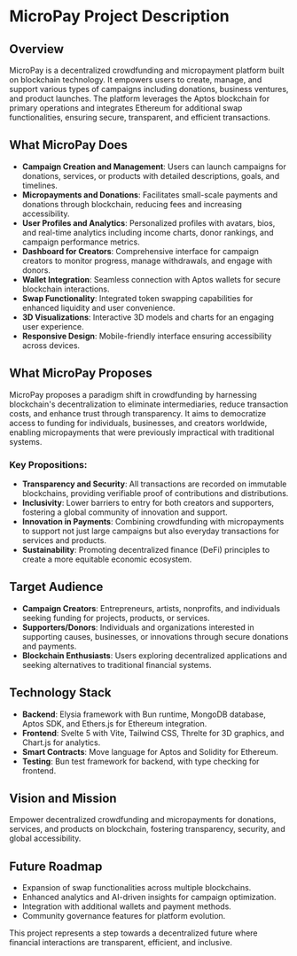 # MicroPay Project Description

## Overview
MicroPay is a decentralized crowdfunding and micropayment platform built on blockchain technology. It empowers users to create, manage, and support various types of campaigns including donations, business ventures, and product launches. The platform leverages the Aptos blockchain for primary operations and integrates Ethereum for additional swap functionalities, ensuring secure, transparent, and efficient transactions.

## What MicroPay Does
- **Campaign Creation and Management**: Users can launch campaigns for donations, services, or products with detailed descriptions, goals, and timelines.
- **Micropayments and Donations**: Facilitates small-scale payments and donations through blockchain, reducing fees and increasing accessibility.
- **User Profiles and Analytics**: Personalized profiles with avatars, bios, and real-time analytics including income charts, donor rankings, and campaign performance metrics.
- **Dashboard for Creators**: Comprehensive interface for campaign creators to monitor progress, manage withdrawals, and engage with donors.
- **Wallet Integration**: Seamless connection with Aptos wallets for secure blockchain interactions.
- **Swap Functionality**: Integrated token swapping capabilities for enhanced liquidity and user convenience.
- **3D Visualizations**: Interactive 3D models and charts for an engaging user experience.
- **Responsive Design**: Mobile-friendly interface ensuring accessibility across devices.

## What MicroPay Proposes
MicroPay proposes a paradigm shift in crowdfunding by harnessing blockchain's decentralization to eliminate intermediaries, reduce transaction costs, and enhance trust through transparency. It aims to democratize access to funding for individuals, businesses, and creators worldwide, enabling micropayments that were previously impractical with traditional systems.

### Key Propositions:
- **Transparency and Security**: All transactions are recorded on immutable blockchains, providing verifiable proof of contributions and distributions.
- **Inclusivity**: Lower barriers to entry for both creators and supporters, fostering a global community of innovation and support.
- **Innovation in Payments**: Combining crowdfunding with micropayments to support not just large campaigns but also everyday transactions for services and products.
- **Sustainability**: Promoting decentralized finance (DeFi) principles to create a more equitable economic ecosystem.

## Target Audience
- **Campaign Creators**: Entrepreneurs, artists, nonprofits, and individuals seeking funding for projects, products, or services.
- **Supporters/Donors**: Individuals and organizations interested in supporting causes, businesses, or innovations through secure donations and payments.
- **Blockchain Enthusiasts**: Users exploring decentralized applications and seeking alternatives to traditional financial systems.

## Technology Stack
- **Backend**: Elysia framework with Bun runtime, MongoDB database, Aptos SDK, and Ethers.js for Ethereum integration.
- **Frontend**: Svelte 5 with Vite, Tailwind CSS, Threlte for 3D graphics, and Chart.js for analytics.
- **Smart Contracts**: Move language for Aptos and Solidity for Ethereum.
- **Testing**: Bun test framework for backend, with type checking for frontend.

## Vision and Mission
Empower decentralized crowdfunding and micropayments for donations, services, and products on blockchain, fostering transparency, security, and global accessibility.

## Future Roadmap
- Expansion of swap functionalities across multiple blockchains.
- Enhanced analytics and AI-driven insights for campaign optimization.
- Integration with additional wallets and payment methods.
- Community governance features for platform evolution.

This project represents a step towards a decentralized future where financial interactions are transparent, efficient, and inclusive.